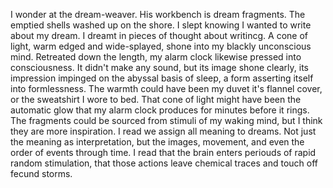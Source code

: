I wonder at the dream-weaver. His workbench is dream fragments. The emptied shells washed up on the shore. I slept knowing I wanted to write about my dream. I dreamt in pieces of thought about writincg. A cone of light, warm edged and wide-splayed, shone into my blackly unconscious mind. Retreated down the length, my alarm clock likewise pressed into consciousness. It didn't make any sound, but its image shone clearly, its impression impinged on the abyssal basis of sleep, a form asserting itself into formlessness. The warmth could have been my duvet it's flannel cover, or the sweatshirt I wore to bed. That cone of light might have been the automatic glow that my alarm clock produces for minutes before it rings. The fragments could be sourced from stimuli of my waking mind, but I think they are more inspiration. I read we assign all meaning to dreams. Not just the meaning as interpretation, but the images, movement, and even the order of events through time. I read that the brain enters periouds of rapid random stimulation, that those actions leave chemical traces and touch off fecund storms.
